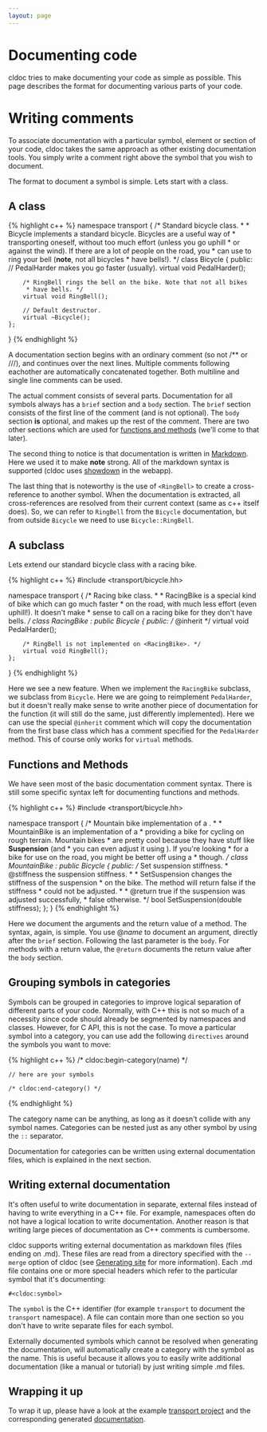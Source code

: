 ```yaml
---
layout: page
---
```


# Documenting code
cldoc tries to make documenting your code as simple as possible. This page
describes the format for documenting various parts of your code.

# Writing comments
To associate documentation with a particular symbol, element or section of your
code, cldoc takes the same approach as other existing documentation tools. You
simply write a comment right above the symbol that you wish to document.

The format to document a symbol is simple. Lets start with a class.

## A class
{% highlight c++ %}
namespace transport
{
	/* Standard bicycle class.
	 *
	 * Bicycle implements a standard bicycle. Bicycles are a useful way of
	 * transporting oneself, without too much effort (unless you go uphill
	 * or against the wind). If there are a lot of people on the road, you
	 * can use <RingBell> to ring your bell (**note**, not all bicycles
	 * have bells!).
	 */
	class Bicycle
	{
	public:
		// PedalHarder makes you go faster (usually).
		virtual void PedalHarder();

		/* RingBell rings the bell on the bike. Note that not all bikes
		 * have bells. */
		virtual void RingBell();

		// Default destructor.
		virtual ~Bicycle();
	};
}
{% endhighlight %}

A documentation section begins with an ordinary comment (so not /** or ///), and
continues over the next lines. Multiple comments following eachother are automatically
concatenated together. Both multiline and single line comments can be used.

The actual comment consists of several parts. Documentation for all symbols
always has a `brief` section and a `body` section. The `brief` section consists
of the first line of the comment (and is not optional). The `body` section
**is** optional, and makes up the rest of the comment. There are two other
sections which are used for [functions and methods](#functions_and_methods)
(we'll come to that later).

The second thing to notice is that documentation is written in
[Markdown](http://daringfireball.net/projects/markdown). Here we used it to
make **note** strong. All of the markdown syntax is supported (cldoc uses
[showdown](https://github.com/coreyti/showdown) in the webapp).

The last thing that is noteworthy is the use of `<RingBell>` to create a cross-reference
to another symbol. When the documentation is extracted, all cross-references
are resolved from their current context (same as c++ itself does). So, we can
refer to `RingBell` from the `Bicycle` documentation, but from outside
`Bicycle` we need to use `Bicycle::RingBell`.

## A subclass
Lets extend our standard bicycle class with a racing bike.

{% highlight c++ %}
#include <transport/bicycle.hh>

namespace transport
{
	/* Racing bike class.
	 *
	 * RacingBike is a special kind of bike which can go much faster
	 * on the road, with much less effort (even uphill!). It doesn't make
	 * sense to call <RingBell> on a racing bike for they don't have bells.
	 */
	class RacingBike : public Bicycle
	{
	public:
		/* @inherit */
		virtual void PedalHarder();

		/* RingBell is not implemented on <RacingBike>. */
		virtual void RingBell();
	};
}
{% endhighlight %}

Here we see a new feature. When we implement the `RacingBike` subclass, we
subclass from `Bicycle`. Here we are going to reimplement `PedalHarder`, but
it doesn't really make sense to write another piece of documentation for
the function (it will still do the same, just differently implemented). Here
we can use the special `@inherit` comment which will copy the documentation
from the first base class which has a comment specified for the `PedalHarder`
method. This of course only works for `virtual` methods.

## Functions and Methods
We have seen most of the basic documentation comment syntax. There is still some
specific syntax left for documenting functions and methods.

{% highlight c++ %}
#include <transport/bicycle.hh>

namespace transport
{
	/* Mountain bike implementation of a <Bicycle>.
	 *
	 * MountainBike is an implementation of a <Bicycle>
	 * providing a bike for cycling on rough terrain. Mountain bikes
	 * are pretty cool because they have stuff like **Suspension** (and
	 * you can even adjust it using <SetSuspension>). If you're looking
	 * for a bike for use on the road, you might be better off using a
	 * <RacingBike> though.
	 */
	class MountainBike : public Bicycle
	{
	public:
		/* Set suspension stiffness.
		 * @stiffness the suspension stiffness.
		 *
		 * SetSuspension changes the stiffness of the suspension
		 * on the bike. The method will return false if the stiffness
		 * could not be adjusted.
		 *
		 * @return true if the suspension was adjusted successfully,
		 *         false otherwise.
		 */
		bool SetSuspension(double stiffness);
	};
}
{% endhighlight %}

Here we document the arguments and the return value of a method. The syntax,
again, is simple. You use @*name* to document an argument, directly after the
`brief` section. Following the last parameter is the `body`. For methods with
a return value, the `@return` documents the return value after the `body`
section.

## Grouping symbols in categories
Symbols can be grouped in categories to improve logical separation of different
parts of your code. Normally, with C++ this is not so much of a necessity since
code should already be segmented by namespaces and classes. However, for C API,
this is not the case. To move a particular symbol into a category, you can
use add the following `directives` around the symbols you want to move:

{% highlight c++ %}
    /* cldoc:begin-category(name) */

    // here are your symbols

    /* cldoc:end-category() */
{% endhighlight %}

The category name can be anything, as long as it doesn't collide with any symbol
names. Categories can be nested just as any other symbol by using the `::` separator.

Documentation for categories can be written using external documentation files,
which is explained in the next section.

## Writing external documentation
It's often useful to write documentation in separate, external files instead of
having to write everything in a C++ file. For example, namespaces often do not
have a logical location to write documentation. Another reason is that writing
large pieces of documentation as C++ comments is cumbersome.

cldoc supports writing external documentation as markdown files (files ending
on .md). These files are read from a directory specified with the `--merge`
option of cldoc (see [Generating site](generating.html) for more information).
Each .md file contains one or more special headers which refer to the particular
symbol that it's documenting:

	#<cldoc:symbol>

The `symbol` is the C++ identifier (for example `transport` to document the
`transport` namespace). A file can contain more than one section so you don't
have to write separate files for each symbol.

Externally documented symbols which cannot be resolved when generating the
documentation, will automatically create a category with the symbol as the name.
This is useful because it allows you to easily write additional documentation
(like a manual or tutorial) by just writing simple .md files.

## Wrapping it up
To wrap it up, please have a look at the example
[transport project](https://github.com/jessevdk/cldoc/example) and the
corresponding generated [documentation](transport.html).
